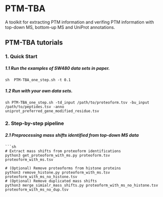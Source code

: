 # PTM-TBA

A toolkit for extracting PTM information and verifing PTM information with top-down MS, bottom-up MS and UniProt annotations.

## PTM-TBA tutorials
### 1. Quick Start
##### 1.1  Run the examples of SW480 data sets in paper. 

    sh  PTM-TBA_one_step.sh -t 0.1
    
##### 1.2  Run with your own data sets.

    sh PTM-TBA_one_step.sh -td_input /path/to/proteoform.tsv -bu_input /path/to/peptides.tsv -anno uniprot_preferred_gene_modified_residue.tsv
    
### 2. Step-by-step pipeline
##### 2.1 Preprocessing mass shifts identified from top-down MS data
    
    ```sh
    # Extract mass shifts from proteoform identifications
    python3 get_proteoform_with_ms.py proteoform.tsv proteoform_with_ms.tsv
    
    # (Optional) Remove proteoforms from histone proteins
    python3 remove_histone.py proteoform_with_ms.tsv proteoform_with_ms_no_histone.tsv 
    # (Optional) Remove duplicated mass shifts
    python3 merge_simialr_mass_shifts.py proteoform_with_ms_no_histone.tsv proteoform_with_ms_no_dup.tsv 

